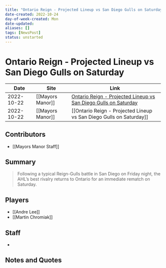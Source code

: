 ```yaml
---
title: "Ontario Reign - Projected Lineup vs San Diego Gulls on Saturday"
date-created: 2022-10-24
day-of-week-created: Mon
date-updated: 
aliases: []
tags: [NewsPost]
status: unstarted
---
```


# Ontario Reign - Projected Lineup vs San Diego Gulls on Saturday

| Date       | Site             | Link                                                                                                                                                                |
| ---------- | ---------------- | ------------------------------------------------------------------------------------------------------------------------------------------------------------------- |
| 2022-10-22 | [[Mayors Manor]] | [Ontario Reign - Projected Lineup vs San Diego Gulls on Saturday](https://mayorsmanor.com/2022/10/ontario-reign-projected-lineup-vs-san-diego-gulls-on-saturday-2/) |
| 2022-10-22 | [[Mayors Manor]] | [[Ontario Reign - Projected Lineup vs San Diego Gulls on Saturday]]                                                                                                 |

## Contributors
- [[Mayors Manor Staff]]


## Summary
> Following a typical Reign-Gulls battle in San Diego on Friday night, the AHL’s best rivalry returns to Ontario for an immediate rematch on Saturday.


## Players
- [[Andre Lee]]
- [[Martin Chromiak]]


## Staff
- 


## Notes and Quotes
> 

